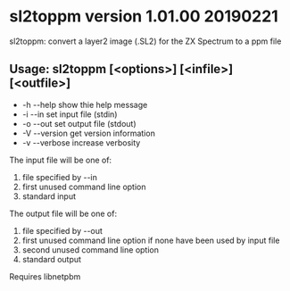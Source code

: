 # sl2toppm version 1.01.00 20190221

sl2toppm: convert a layer2 image (.SL2) for the ZX Spectrum to a ppm file

## Usage: sl2toppm [&lt;options&gt;]  [&lt;infile&gt;]  [&lt;outfile&gt;]

- -h --help    show thie help message
- -i --in      set input file (stdin)
- -o --out     set output file (stdout)
- -V --version get version information
- -v --verbose increase verbosity
	
The input file will be one of:

1. file specified by --in
2. first unused command line option
3. standard input
	
The output file will be one of:

1. file specified by --out
2. first unused command line option if none have been used by input file
3. second unused command line option
4. standard output
	
Requires libnetpbm
